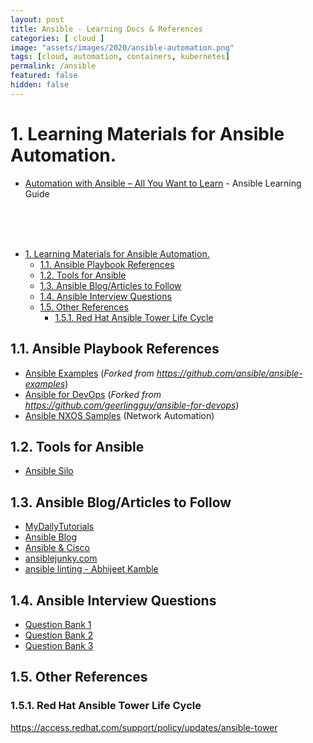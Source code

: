 ```yaml
---
layout: post
title: Ansible - Learning Docs & References
categories: [ cloud ]
image: "assets/images/2020/ansible-automation.png"
tags: [cloud, automation, containers, kubernetes]
permalink: /ansible
featured: false
hidden: false
---
```


# 1. Learning Materials for Ansible Automation.
- [Automation with Ansible – All You Want to Learn](https://www.techbeatly.com/ansible/) - Ansible Learning Guide

<br><br><br>
<!-- TOC -->

- [1. Learning Materials for Ansible Automation.](#1-learning-materials-for-ansible-automation)
  - [1.1. Ansible Playbook References](#11-ansible-playbook-references)
  - [1.2. Tools for Ansible](#12-tools-for-ansible)
  - [1.3. Ansible Blog/Articles to Follow](#13-ansible-blogarticles-to-follow)
  - [1.4. Ansible Interview Questions](#14-ansible-interview-questions)
  - [1.5. Other References](#15-other-references)
    - [1.5.1. Red Hat Ansible Tower Life Cycle](#151-red-hat-ansible-tower-life-cycle)

<!-- /TOC -->

## 1.1. Ansible Playbook References
- [Ansible Examples](https://github.com/ginigangadharan/ansible-examples) 
(*Forked from https://github.com/ansible/ansible-examples*)
- [Ansible for DevOps](https://github.com/ginigangadharan/ansible-for-devops) 
(*Forked from https://github.com/geerlingguy/ansible-for-devops*)
- [Ansible NXOS Samples](https://github.com/ginigangadharan/Ansible-NXOS) (Network Automation)

## 1.2. Tools for Ansible

- [Ansible Silo](https://groupon.github.io/ansible-silo)

## 1.3. Ansible Blog/Articles to Follow
- [MyDailyTutorials](http://www.mydailytutorials.com/category/tutorials/ansible/)
- [Ansible Blog](https://www.ansible.com/blog)
- [Ansible & Cisco](https://blogs.cisco.com/tag/ansible)
- [ansiblejunky.com](https://www.ansiblejunky.com/)
- [ansible linting - Abhijeet Kamble](https://medium.com/faun/linting-your-ansible-playbooks-and-make-a-continuous-integration-ci-solution-bcf8b4ea4c03)

## 1.4. Ansible Interview Questions
- [Question Bank 1](https://career.guru99.com/ansible-interview-questions-answers/)
- [Question Bank 2](https://www.edureka.co/blog/interview-questions/ansible-interview-questions/)
- [Question Bank 3](https://mindmajix.com/ansible-interview-questions)

## 1.5. Other References

### 1.5.1. Red Hat Ansible Tower Life Cycle

https://access.redhat.com/support/policy/updates/ansible-tower

